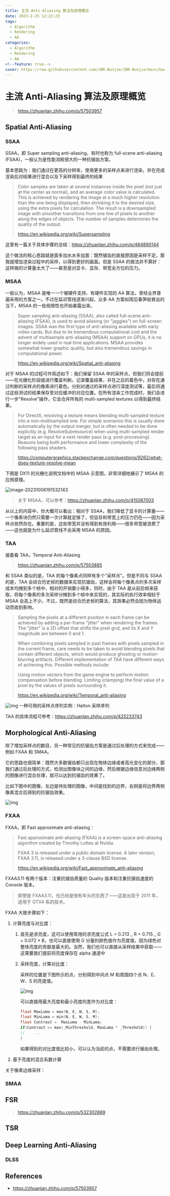 ```yaml
---
title: 主流 Anti-Aliasing 算法及原理概览
date: 2023-2-25 12:23:23
tags:
  - Algorithm
  - Rendering
  - AA
categories:
  - Algorithm
  - Rendering
  - AA
<!--feature: true-->
cover: https://raw.githubusercontent.com/JBR-Bunjie/JBR-Bunjie/main/back.jpg
---
```


# 主流 Anti-Aliasing 算法及原理概览

> https://zhuanlan.zhihu.com/p/57503957

## Spatial Anti-Aliasing

### SSAA

SSAA，即 Super sampling anti-aliasing，有时也称为 full-scene anti-aliasing (FSAA)，一般认为是性能消耗很大的一种抗锯齿方案。

基本思路为：我们通过在更高的分辨率，使用更多的采样点来进行渲染，并在完成渲染后对结果进行混合以及下采样得到最终的结果

> Color samples are taken at several instances inside the pixel (not just at the center as normal), and an average color value is calculated. This is achieved by rendering the image at a much higher resolution than the one being displayed, then shrinking it to the desired size, using the extra pixels for calculation. The result is a downsampled image with smoother transitions from one line of pixels to another along the edges of objects. The number of samples determines the quality of the output.
>
> https://en.wikipedia.org/wiki/Supersampling

这里有一篇关于具体步骤的总结：https://zhuanlan.zhihu.com/p/484890144

这个做法的核心思路就是面多加水水多加面：既然锯齿的直接原因是采样不足，那我就增加渲染过程中的采样，以得到更好的画面。但是 SSAA 的做法并不算好：这样做的计算量太大了——甚至是对显卡、显存、带宽全方位的压力。

### MSAA

一般认为，MSAA 是唯一一个被硬件支持、有硬件实现的 AA 算法，曾经业界普遍采用的方案之一。不过在延迟管线逐渐兴起、众多 AA 方案如雨后春笋般冒出的当下，MSAA 的一些局限性也开始暴露出来。

> Super sampling anti-aliasing (SSAA), also called full-scene anti-aliasing (FSAA), is used to avoid aliasing (or "jaggies") on full-screen images. SSAA was the first type of anti-aliasing available with early video cards. But due to its tremendous computational cost and the advent of multisample anti-aliasing (MSAA) support on GPUs, it is no longer widely used in real time applications. MSAA provides somewhat lower graphic quality, but also tremendous savings in computational power.
>
> https://en.wikipedia.org/wiki/Spatial_anti-aliasing

对于 MSAA 的过程可作简述如下：我们保留 SSAA 中的采样点，但我们将会提前——在光栅化阶段就进行覆盖判断。记录覆盖结果，并在之后的着色中，对存在通过判断的采样点的像素进行着色。分别对通过的采样点进行深度测试等，最后将通过这些测试的结果保存至对应缓冲的对应位置。在所有渲染工作完成时，我们会进行一步"Resolve"操作，它会合并所有的 multi-sampled textures 以得到最终结果。

> For DirectX, resolving a texture means blending multi-sampled texture into a non-multisampled one. For simple scenarios this is usually done automatically by the output merger, but is often needed to be done explicitly (e.g. ResolveSubresource) when using multi-sampled render target as an input for a next render pass (e.g. post-processing). Reasons being both performance and lower complexity of the following pass shaders.
>
> https://computergraphics.stackexchange.com/questions/9262/what-does-texture-resolve-mean

下图是 DX11 的光栅化说明文档中的 MSAA 示意图，非常详细地展示了 MSAA 的应用原理。

![image-20231006191532143](..\..\images\Rendering\image-20231006191532143.png)

> 关于 MSAA，可以参考：https://zhuanlan.zhihu.com/p/415087003

从以上的内容中，你大概可以看出：相对于 SSAA，我们降低了显卡的计算量——一个像素块仍然只需要一次计算就足够了，但显存和带宽上的压力仍在——因为采样点依然存在。重要的是，这些带宽并没有得到有效利用——很多带宽被浪费了——这也就是为什么延迟管线不会采用 MSAA 的原因。

### TAA

接着看 TAA，Temporal Anti-Aliasing

> https://zhuanlan.zhihu.com/p/57503885

和 SSAA 类似的是，TAA 的每个像素点同样有多个"采样点"。但是不同与 SSAA 的是，TAA 会综合历史帧的数据来实现抗锯齿，这样会将每个像素点的多次采样成本均摊到多个帧中，相对的开销要小得多，同时，由于 TAA 是从前后帧来获取，将每个像素的多次采样分摊到多个帧中来实现的，其实际的执行效率相较于 MSAA 会高上不少。不过，既然是综合历史帧的算法，其效果必然会因为物体运动而收到影响。

> Sampling the pixels at a different position in each frame can be achieved by adding a per-frame "jitter" when rendering the frames. The "jitter" is a 2D offset that shifts the pixel grid, and its X and Y magnitude are between 0 and 1.
>
> When combining pixels sampled in past frames with pixels sampled in the current frame, care needs to be taken to avoid blending pixels that contain different objects, which would produce ghosting or motion-blurring artifacts. Different implementation of TAA have different ways of achieving this. Possible methods include:
>
> Using motion vectors from the game engine to perform motion compensation before blending.
> Limiting (clamping) the final value of a pixel by the values of pixels surrounding it.
>
> https://en.wikipedia.org/wiki/Temporal_anti-aliasing

![img](https://picx.zhimg.com/v2-7585c87dde80b1f19b908d8c74724cfc_720w.jpg?source=d16d100b)
一种可用的采样点序列实例：Halton 采样序列

TAA 的具体流程可参考：https://zhuanlan.zhihu.com/p/425233743

## Morphological Anti-Aliasing

除了增加采样点的数目，另一种常见的抗锯齿方案是通过后处理的方式来完成——例如 FXAA 和 SMAA。

它的思路也很简单：既然大多数锯齿都只出现在物体边缘或者高光变化的部分，那我们通过后处理的方式，检测出图像块之间的边缘，然后根据边缘信息对边缘两侧的图像进行混合处理，就可以达到抗锯齿的效果了。

比如下图中的图像，左边是待处理的图像，中间是找到的边界，右侧是将边界两侧像素混合后得到的抗锯齿效果。

![img](https://pic1.zhimg.com/v2-8f2778c2af4c2811a6017ea04e935ca4_720w.jpg?source=d16d100b)

### FXAA

FXAA，即 Fast approximate anti-aliasing：

> Fast approximate anti-aliasing (FXAA) is a screen-space anti-aliasing algorithm created by Timothy Lottes at Nvidia.
>
> FXAA 3 is released under a public domain license. A later version, FXAA 3.11, is released under a 3-clause BSD license.
>
> https://en.wikipedia.org/wiki/Fast_approximate_anti-aliasing

FXAA3.11 有两个版本：注重抗锯齿质量的 Quality 版本和注重抗锯齿速度的 Console 版本。

> 即使是 FXAA3.11，也已经是很有年头的东西了——这是出现于 2011 年，适用于 GTX4 系的技术。

FXAA 大致步骤如下：

1. 计算亮度与对比度：

   1. 首先是求亮度，这可以使用常用的求亮度公式 L = 0.213 _ R + 0.715 _ G + 0.072 \* B，也可以直接使用 G 分量的颜色值作为亮度值，因为绿色对整体亮度的贡献是最大的。当然，我们也可以直接从采样结果中获取——这需要我们提前将亮度保存在 alpha 通道中

   2. 采样亮度，计算对比度：

      采样的位置是下图所示的点，分别得到中间点 M 和周围四个点 N、E、W、S 的亮度值。

      ![img](https://pic4.zhimg.com/80/v2-f2feb0d89d8040408c8503362d0dd9e7_1440w.webp)

      可以直接用最大亮度和最小亮度的差作为对比度：

      ```c
      float MaxLuma = max(N, E, W, S, M);
      float MinLuma = min(N, E, W, S, M);
      float Contrast =  MaxLuma - MinLuma;
      if(Contrast >= max(_MinThreshold, MaxLuma * _Threshold)) {
      //    ...
      }
      ```

      如果得到的对比度值比较小，可以认为当前的点，不需要进行锯齿处理。

2. 基于亮度的混合系数计算

关于像素边缘采样：

### SMAA

## FSR

> https://zhuanlan.zhihu.com/p/532302889

## TSR

## Deep Learning Anti-Aliasing

### DLSS

## References

- https://zhuanlan.zhihu.com/p/57503957
